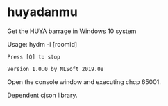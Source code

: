 # huyadanmu
Get the HUYA barrage in Windows 10 system

Usage: hydm -i [roomid]

    Press [Q] to stop

    Version 1.0.0 by NLSoft 2019.08

Open the console window and executing chcp 65001.

Dependent cjson library.
